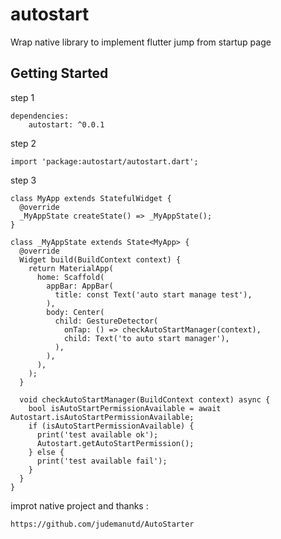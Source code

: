 # autostart

Wrap native library to implement flutter jump from startup page

## Getting Started


step 1

    dependencies:
  	    autostart: ^0.0.1

step 2
    
    import 'package:autostart/autostart.dart';
    
   
step 3
        
    class MyApp extends StatefulWidget {
      @override
      _MyAppState createState() => _MyAppState();
    }
    
    class _MyAppState extends State<MyApp> {
      @override
      Widget build(BuildContext context) {
        return MaterialApp(
          home: Scaffold(
            appBar: AppBar(
              title: const Text('auto start manage test'),
            ),
            body: Center(
              child: GestureDetector(
                onTap: () => checkAutoStartManager(context),
                child: Text('to auto start manager'),
              ),
            ),
          ),
        );
      }
    
      void checkAutoStartManager(BuildContext context) async {
        bool isAutoStartPermissionAvailable = await Autostart.isAutoStartPermissionAvailable;
        if (isAutoStartPermissionAvailable) {
          print('test available ok');
          Autostart.getAutoStartPermission();
        } else {
          print('test available fail');
        }
      }
    }
 
 improt native project and thanks :
 
    https://github.com/judemanutd/AutoStarter